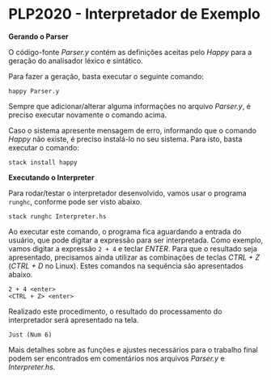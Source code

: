 # PLP2020 - Interpretador de Exemplo

**Gerando o Parser**

O código-fonte *Parser.y* contém as definições aceitas pelo *Happy* para a geração do analisador léxico e sintático. 

Para fazer a geração, basta executar o seguinte comando:

```
happy Parser.y
```

Sempre que adicionar/alterar alguma informações no arquivo *Parser.y*, é preciso executar novamente o comando acima.

Caso o sistema apresente mensagem de erro, informando que o comando *Happy* não existe, é preciso instalá-lo no seu sistema. Para isto, basta executar o comando:

```
stack install happy
```

**Executando o Interpreter**

Para rodar/testar o interpretador desenvolvido, vamos usar o programa ```runghc```, conforme pode ser visto abaixo.

```
stack runghc Interpreter.hs
```

Ao executar este comando, o programa fica aguardando a entrada do usuário, que pode digitar a expressão para ser interpretada. Como exemplo, vamos digitar a expressão ```2 + 4``` e teclar *ENTER*. Para que o resultado seja apresentado, precisamos ainda utilizar as combinações de teclas *CTRL + Z* (*CTRL + D* no Linux). Estes comandos na sequência são apresentados abaixo.

```
2 + 4 <enter>
<CTRL + Z> <enter>
``` 

Realizado este procedimento, o resultado do processamento do interpretador será apresentado na tela.

```
Just (Num 6)
```

Mais detalhes sobre as funções e ajustes necessários para o trabalho final podem ser encontrados em comentários nos arquivos *Parser.y* e *Interpreter.hs*.
